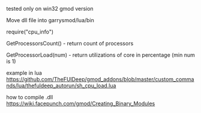 tested only on win32 gmod version

Move dll file into garrysmod/lua/bin

require("cpu_info")

GetProcessorsCount() - return count of processors

GetProcessorLoad(num) - return utilizations of core in percentage (min num is 1)

example in lua https://github.com/TheFUlDeep/gmod_addons/blob/master/custom_commands/lua/thefuldeep_autorun/sh_cpu_load.lua

how to compile .dll https://wiki.facepunch.com/gmod/Creating_Binary_Modules
